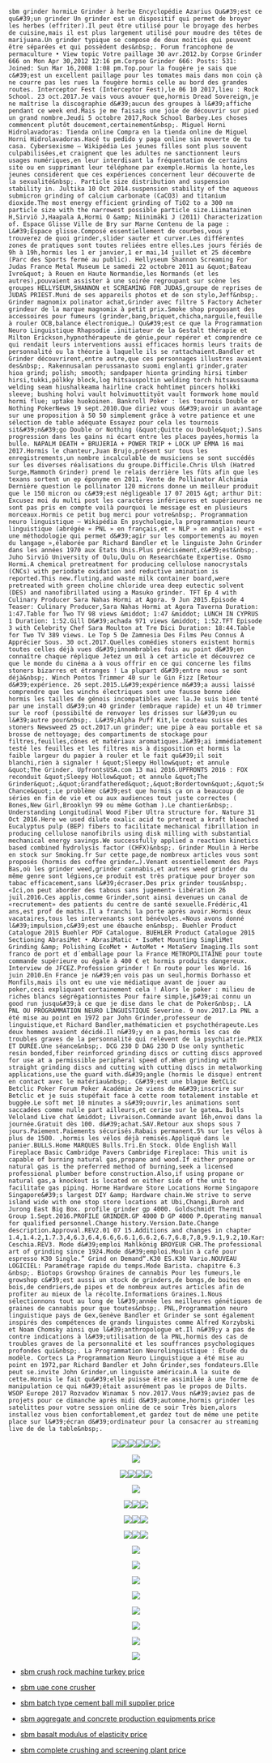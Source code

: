 
```
sbm grinder hormiLe Grinder à herbe Encyclopédie Azarius Qu&#39;est ce qu&#39;un grinder Un grinder est un dispositif qui permet de broyer les herbes (effriter).Il peut être utilisé pour le broyage des herbes de cuisine,mais il est plus largement utilisé pour moudre des têtes de marijuana.Un grinder typique se compose de deux moitiés qui peuvent être séparées et qui possèdent des&nbsp;. Forum francophone de permaculture • View topic Votre paillage 30 avr.2012.by Corpse Grinder 666 on Mon Apr 30,2012 12:16 pm.Corpse Grinder 666: Posts: 531: Joined: Sun Mar 16,2008 1:08 pm.Top.pour la fougère je sais que c&#39;est un excellent paillage pour les tomates mais dans mon coin çà ne courre pas les rues la fougère hormis celle au bord des grandes routes. Interceptor Fest (Interceptor Fest),le 06 10 2017,lieu : Rock School. 23 oct.2017.Je vais vous avouer que,hormis Dread Sovereign,je ne maîtrise la discographie d&#39;aucun des groupes à l&#39;affiche pendant ce week end.Mais je me faisais une joie de découvrir sur pied un grand nombre.Jeudi 5 octobre 2017,Rock School Barbey.Les choses commencent plutôt doucement,certainement&nbsp;. Miguel Horni Hidrolavadoras: Tienda online Compra en la tienda online de Miguel Horni Hidrolavadoras.Hacé tu pedido y paga online sin moverte de tu casa. Cybersexisme — Wikipédia Les jeunes filles sont plus souvent culpabilisées,et craignent que les adultes ne sanctionnent leurs usages numériques,en leur interdisant la fréquentation de certains site ou en supprimant leur téléphone par exemple.Hormis la honte,les jeunes considèrent que ces expériences concernent leur découverte de la sexualité&nbsp;. Particle size distribution and suspension stability in. Jultika 10 Oct 2014.suspension stability of the aqueous submicron grinding of calcium carbonate (CaCO3) and titanium dioxide.The most energy efficient grinding of TiO2 to a 300 nm particle size with the narrowest possible particle size.Liimatainen H,Sirviö J,Haapala A,Hormi O &amp; Niinimäki J (2011) Characterization of. Espace Glisse Ville de Bry sur Marne Contenu de la page : L&#39;Espace glisse.Composé essentiellement de courbes,vous y trouverez de quoi grinder,slider sauter et curver.Les différentes zones de pratiques sont toutes reliées entre elles.Les jours fériés de 9h à 19h,hormis les 1 er janvier,1 er mai,14 juillet et 25 décembre (Parc des Sports fermé au public). Hellyseum Shannon Screaming For Judas France Metal Museum Le samedi 22 octobre 2011 au &quot;Bateau Ivre&quot; à Rouen en Haute Normandie,les Normands (et les autres),pouvaient assister à une soirée regroupant sur scène les groupes HELLYSEUM,SHANNON et SCREAMING FOR JUDAS,groupe de reprises de JUDAS PRIEST.Muni de ses appareils photos et de son stylo,Jeff&nbsp;. Grinder magnomix polinator achat,Grinder avec filtre S Factory Acheter grindeur de la marque magnomix à petit prix.Smoke shop proposant des accessoires pour fumeurs (grinder,bang,briquet,chicha,narguile,feuille à rouler OCB,balance électronique…) Qu&#39;est ce que la Programmation Neuro Linguistique Rhapsodie .initiateur de la Gestalt thérapie et Milton Erickson,hypnothérapeute de génie,pour repérer et comprendre ce qui rendait leurs interventions aussi efficaces hormis leurs traits de personnalité ou la théorie à laquelle ils se rattachaient.Bandler et Grinder découvrirent,entre autre,que ces personnages illustres avaient des&nbsp;. Rakennusalan perussanasto suomi englanti grinder,grater hioa grind; polish; smooth; sandpaper hionta grinding hirsi timber hirsi,tukki,pölkky block,log hitsauspoltin welding torch hitsaussauma welding seam hiushalkeama hairline crack hohtimet pincers holkki sleeve; bushing holvi vault holvimuottityöt vault formwork home mould hormi flue; uptake huokoinen. Bankroll Poker : les tournois Double or Nothing PokerNews 19 sept.2010.Que diriez vous d&#39;avoir un avantage sur une proposition à 50 50 simplement grâce à votre patience et une sélection de table adéquate Essayez pour cela les tournois sit&#39;n&#39;go Double or Nothing (&quot;Quitte ou Double&quot;).Sans progression dans les gains ni écart entre les places payées,hormis la bulle. NAPALM DEATH + BRUJERIA + POWER TRIP + LOCK UP EMMA 16 mai 2017.Hormis le chanteur,Juan Brujo,présent sur tous les enregistrements,un nombre incalculable de musiciens se sont succédés sur les diverses réalisations du groupe.Difficile.Chris Ulsh (Hatred Surge,Mammoth Grinder) prend le relais derrière les fûts afin que les texans sortent un ep éponyme en 2011. Vente de Pollinator Alchimia Dernière question le pollinator 120 microns donne un meilleur produit que le 150 micron ou c&#39;est négligeable 17 07 2015 &gt; arthur Dit: Excusez moi du multi post les caractères inférieures et supérieures ne sont pas pris en compte voilà pourquoi le message est en plusieurs morceaux.Hormis ce petit bug merci pour votre&nbsp;. Programmation neuro linguistique — Wikipédia En psychologie,la programmation neuro linguistique (abrégée « PNL » en français,et « NLP » en anglais) est « une méthodologie qui permet d&#39;agir sur les comportements au moyen du langage »,élaborée par Richard Bandler et le linguiste John Grinder dans les années 1970 aux États Unis.Plus précisément,c&#39;est&nbsp;. Juho Sirviö University of Oulu,Oulu on ResearchGate Expertise. Osmo Hormi.A chemical pretreatment for producing cellulose nanocrystals (CNCs) with periodate oxidation and reductive amination is reported.This new.fluting,and waste milk container board,were pretreated with green choline chloride urea deep eutectic solvent (DES) and nanofibrillated using a Masuko grinder. TFT Ep 4 with Culinary Producer Sara Nahas Hormi at Agora. 9 Jun 2015.Episode 4 Teaser: Culinary Producer,Sara Nahas Hormi at Agora Taverna Duration: 1:47.Table for Two TV 98 views &middot; 1:47 &middot; LUNCH IN CYPRUS 1 Duration: 1:52.Gill D&#39;achada 971 views &middot; 1:52.TFT Episode 3 with Celebrity Chef Sara Moulton at Tre Dici Duration: 18:44.Table for Two TV 389 views. Le Top 5 De Zamnesia Des Films Peu Connus À Apprécier Sous. 30 oct.2017.Quelles comédies stoners existent hormis toutes celles déjà vues d&#39;innombrables fois au point d&#39;en connaître chaque réplique Jetez un œil à cet article et découvrez ce que le monde du cinéma a à vous offrir en ce qui concerne les films stoners bizarres et étranges ! La plupart d&#39;entre nous se sont déjà&nbsp;. Winch Pontos Trimmer 40 sur le Gin Fizz [Retour d&#39;expérience. 26 sept.2015.L&#39;expérience m&#39;a aussi laissé comprendre que les winchs électriques sont une fausse bonne idée hormis les tailles de génois incompatibles avec la.Je suis bien tenté par une install d&#39;un 40 grinder (embraque rapide) et un 40 trimmer sur le roof (possibilté de renvoyer les drisses sur l&#39;un ou l&#39;autre pour&nbsp;. L&#39;Alpha Puff Kit,le couteau suisse des stoners Newsweed 25 oct.2017.un grinder; une pipe à eau portable et sa brosse de nettoyage; des compartiments de stockage pour filtres,feuilles,cônes et matériaux aromatiques.J&#39;ai immédiatement testé les feuilles et les filtres mis à disposition et hormis la faible largeur du papier à rouler et le fait qu&#39;il soit blanchi,rien à signaler ! &quot;Sleepy Hollow&quot; et annule &quot;The Grinder. UpfrontsUSA.com 13 mai 2016.UPFRONTS 2016 : FOX reconduit &quot;Sleepy Hollow&quot; et annule &quot;The Grinder&quot;,&quot;Grandfathered&quot;,&quot;Bordertown&quot;,&quot;Second Chance&quot;.Le problème c&#39;est que hormis ça on a beaucoup de séries en fin de vie et ou aux audiences tout juste correctes ( Bones,New Girl,Brooklyn 99 ou même Gotham ).Le chantier&nbsp;. Understanding Longitudinal Wood Fiber Ultra structure for. Nature 31 Oct 2016.Here we used dilute oxalic acid to pretreat a kraft bleached Eucalyptus pulp (BEP) fibers to facilitate mechanical fibrillation in producing cellulose nanofibrils using disk milling with substantial mechanical energy savings.We successfully applied a reaction kinetics based combined hydrolysis factor (CHFX)&nbsp;. Grinder Moulin à Herbe en stock sur Smoking.fr Sur cette page,de nombreux articles vous sont proposés (hormis des coffee grinder…).Venant essentiellement des Pays Bas,où les grinder weed,grinder cannabis,et autres weed grinder du même genre sont légions,ce produit est très pratique pour broyer son tabac efficacement,sans l&#39;écraser.Des prix grinder tous&nbsp;. «Ici,on peut aborder des tabous sans jugement» Libération 26 juil.2016.Ces applis,comme Grinder,sont ainsi devenues un canal de «recrutement» des patients du centre de santé sexuelle.Frédéric,41 ans,est prof de maths.Il a franchi la porte après avoir.Hormis deux vacataires,tous les intervenants sont bénévoles.«Nous avons donné l&#39;impulsion,c&#39;est une ébauche en&nbsp;. Buehler Product Catalogue 2015 Buehler PDF Catalogue. BUEHLER Product Catalogue 2015 Sectioning AbrasiMet • AbrasiMatic • IsoMet Mounting SimpliMet Grinding &amp; Polishing EcoMet • AutoMet • MetaServ Imaging.Ils sont franco de port et d´emballage pour la France METROPOLITAINE pour toute commande supérieure ou égale à 400 € et hormis produits dangereux. Interview de JFCEZ.Profession grinder ! En route pour les World. 16 juin 2010.En France je n&#39;en vois pas un seul,hormis Dorhasso et Monfils,mais ils ont eu une vie médiatique avant de jouer au poker,ceci expliquant certainement cela ! Alors le poker : milieu de riches blancs ségrégationnistes Pour faire simple,j&#39;ai connu un good run jusqu&#39;à ce que je dise dans le chat de Poker&nbsp;. LA PNL OU PROGRAMMATION NEURO LINGUISTIQUE Severine. 9 nov.2017.La PNL a été mise au point en 1972 par John Grinder,professeur de linguistique,et Richard Bandler,mathématicien et psychothérapeute.Les deux hommes avaient décidé.Il n&#39;y en a pas,hormis les cas de troubles graves de la personnalité qui relèvent de la psychiatrie.PRIX ET DURÉE.Une séance&nbsp;. DCG 230 D DAG 230 D Use only synthetic resin bonded,fiber reinforced grinding discs or cutting discs approved for use at a permissible peripheral speed of.When grinding with straight grinding discs and cutting with cutting discs in metalworking applications,use the guard with.d&#39;angle (hormis le disque) entrent en contact avec le matériau&nbsp;. C&#39;est une blague BetCLic Betclic Poker Forum Poker Académie Je viens de m&#39;inscrire sur Betclic et je suis stupéfait face à cette room totalement instable et buggée.Le soft met 10 minutes a s&#39;ouvrir,les animations sont saccadées comme nulle part ailleurs,et cerise sur le gatea… Bulls Veloland Live chat &middot; Livraison.Commande avant 16h,envoi dans la journée.Gratuit dès 100. d&#39;achat.SAV.Retour aux shops sous 7 jours.Paiement.Paiements sécurisés.Rabais permanent.5% sur les vélos à plus de 1500. ,hormis les vélos déjà remisés.Appliqué dans le panier.BULLS.Home MARQUES Bulls.Tri.En Stock. Olde English Wall Fireplace Basic Cambridge Pavers Cambridge Fireplace: This unit is capable of burning natural gas,propane and wood.If either propane or natural gas is the preferred method of burning,seek a licensed professional plumber before construction.Also,if using propane or natural gas,a knockout is located on either side of the unit to facilitate gas piping. Horme Hardware Store Locations Horme Singapore Singapore&#39;s largest DIY &amp; Hardware chain.We strive to serve island wide with one stop store locations at Ubi,Changi,Buroh and Jurong East Big Box. profile grinder gp 4000. Goldschmidt Thermit Group 1.Sept.2016.PROFILE GRINDER.GP 4000 D GP 4000 P.Operating manual for qualified personnel.Change history.Version.Date.Change description.Approval.REV2.01 07 15.Additions and changes in chapter 1.4,1.4.2,1.7.3,4,6.3,6.4,6.6,6.6.1,6.6.2,6.7,6.8,7,8,9.9.1,9.2,10.Karsten Ceschia.REV3. Mode d&#39;emploi Mahlkönig BROYEUR CHR.The professional art of grinding since 1924.Mode d&#39;emploi.Moulin à café pour espresso K30 Single.” Grind on Demand“.K30 ES.K30 Vario.NOUVEAU LOGICIEL: Paramétrage rapide du temps.Mode Barista. chapitre 6.3 &nbsp;. Biotops Growshop Graines de cannabis Pour les fumeurs,le growshop c&#39;est aussi un stock de grinders,de bongs,de boites en bois,de cendriers,de pipes et de nombreux autres articles afin de profiter au mieux de la récolte.Informations Graines.1.Nous sélectionnons tout au long de l&#39;année les meilleures génétiques de graines de cannabis pour que toutes&nbsp;. PNL,Programmation neuro linguistique pays de Gex,Genève Bandler et Grinder se sont également inspirés des compétences de grands linguistes comme Alfred Korzybski et Noam Chomsky ainsi que l&#39;anthropologue et.Il n&#39;y a pas de contre indications à l&#39;utilisation de la PNL,hormis des cas de troubles graves de la personnalité et les souffrances psychologiques profondes qui&nbsp;. La Programmation Neurolinguistique : Étude du modèle. Cortecs La Programmation Neuro Linguistique a été mise au point en 1972,par Richard Bandler et John Grinder,ses fondateurs.Elle peut se.invite John Grinder,un linguiste américain.A la suite de cette.Hormis le fait qu&#39;elle puisse être assimilée à une forme de manipulation ce qui n&#39;était assurément pas le propos de Dilts. WSOP Europe 2017 Rozvadov Winamax 5 nov.2017.Vous n&#39;aviez pas de projets pour ce dimanche après midi d&#39;automne,hormis grinder les satelittes pour votre session online de ce soir Très bien,alors installez vous bien confortablement,et gardez tout de même une petite place sur l&#39;écran d&#39;ordinateur pour la consacrer au streaming live de de la table&nbsp;. 
```

<div align="center">
  
<a rel="nofollow" href="https://m.shibang-china.com?f=github&k=sbm+grinder+hormi"><img src="https://static.shibang-china.com/en/l.png"></a><img src="https://static.shibang-china.com/en/hw.png"><a rel="nofollow" href="https://m.shibang-china.com/product/?f=github&k=sbm+grinder+hormi"><img src="https://static.shibang-china.com/en/p.png"></a><a rel="nofollow" href="https://m.shibang-china.com/cases/?f=github&k=sbm+grinder+hormi"><img src="https://static.shibang-china.com/en/c.png"></a><a rel="nofollow" href="https://m.shibang-china.com/news/?f=github&k=sbm+grinder+hormi"><img src="https://static.shibang-china.com/en/n.png"></a><a rel="nofollow" href="https://m.shibang-china.com?f=github&k=sbm+grinder+hormi"><img src="https://static.shibang-china.com/en/m.png"></a>

<a rel="nofollow" href="https://m.shibang-china.com/product/?f=github&k=sbm+grinder+hormi"><img src="https://static.shibang-china.com/en/b.jpg"></a>
  
<a rel="nofollow" href="https://m.shibang-china.com/solution-aggregate.html?f=github&k=sbm+grinder+hormi"><img src="https://static.shibang-china.com/en/a.jpg"></a><a rel="nofollow" href="https://m.shibang-china.com/solution-mine.html?f=github&k=sbm+grinder+hormi"><img src="https://static.shibang-china.com/en/m.jpg"></a><a rel="nofollow" href="https://m.shibang-china.com/solution-mill.html?f=github&k=sbm+grinder+hormi"><img src="https://static.shibang-china.com/en/g.jpg"></a><a rel="nofollow" href="https://m.shibang-china.com/solution-epc.html?f=github&k=sbm+grinder+hormi"><img src="https://static.shibang-china.com/en/e.jpg"></a>

<a rel="nofollow" href="https://m.shibang-china.com/product/?f=github&k=sbm+grinder+hormi"><img src="https://static.shibang-china.com/en/a-p.png"></a>

<a rel="nofollow" href="https://m.shibang-china.com/product/crusher/c6x.html?f=github&k=sbm+grinder+hormi"><img src="https://static.shibang-china.com/en/j.jpg"></a><a rel="nofollow" href="https://m.shibang-china.com/product/crusher/ci5x.html?f=github&k=sbm+grinder+hormi"><img src="https://static.shibang-china.com/en/i.jpg"></a><a rel="nofollow" href="https://m.shibang-china.com/product/crusher/hst.html?f=github&k=sbm+grinder+hormi"><img src="https://static.shibang-china.com/en/c.jpg"></a>

<a rel="nofollow" href="https://m.shibang-china.com/product/mill/mtw.html?f=github&k=sbm+grinder+hormi"><img src="https://static.shibang-china.com/en/mtw.jpg"></a><a rel="nofollow" href="https://m.shibang-china.com/product/mill/scm.html?f=github&k=sbm+grinder+hormi"><img src="https://static.shibang-china.com/en/scm.jpg"></a><a rel="nofollow" href="https://m.shibang-china.com/product/mill/lm.html?f=github&k=sbm+grinder+hormi"><img src="https://static.shibang-china.com/en/lm.jpg"></a>

<a rel="nofollow" href="https://m.shibang-china.com/product/sand/vsi6x.html?f=github&k=sbm+grinder+hormi"><img src="https://static.shibang-china.com/en/6x.jpg"></a><a rel="nofollow" href="https://m.shibang-china.com/product/sand/vu.html?f=github&k=sbm+grinder+hormi"><img src="https://static.shibang-china.com/en/vu.jpg"></a><a rel="nofollow" href="https://m.shibang-china.com/product/mobile/klun.html?f=github&k=sbm+grinder+hormi"><img src="https://static.shibang-china.com/en/k.jpg"></a>

<a rel="nofollow" href="https://m.shibang-china.com/cases/?f=github&k=sbm+grinder+hormi"><img src="https://static.shibang-china.com/en/case.png"></a>

<a rel="nofollow" href="https://m.shibang-china.com/cases/aggregate/202.html?f=github&k=sbm+grinder+hormi"><img src="https://static.shibang-china.com/en/c-1.jpg"></a>

<a rel="nofollow" href="https://m.shibang-china.com/cases/aggregate/203.html?f=github&k=sbm+grinder+hormi"><img src="https://static.shibang-china.com/en/c-2.jpg"></a>

<a rel="nofollow" href="https://m.shibang-china.com/cases/mill/123.html?f=github&k=sbm+grinder+hormi"><img src="https://static.shibang-china.com/en/c-3.jpg"></a>

<a rel="nofollow" href="https://m.shibang-china.com/contact_us.html?f=github&k=sbm+grinder+hormi"><img src="https://static.shibang-china.com/en/contact.png"></a>

<a rel="nofollow" href="https://swt.shibang-china.com/?f=github&k=sbm+grinder+hormi"><img src="https://static.shibang-china.com/en/chat.png"></a>

<a rel="nofollow" href="https://whatsapp.shibangsoft.com/WhatsApp.php?f=github&k=sbm+grinder+hormi"><img src="https://static.shibang-china.com/en/whatsapp.png"></a>

<a rel="nofollow" href="https://m.shibang-china.com/?f=github&k=sbm+grinder+hormi"><img src="https://static.shibang-china.com/en/website.png"></a>

</div>


* [sbm crush rock machine turkey price](sbm%20crush%20rock%20machine%20turkey%20price.md)

* [sbm uae cone crusher](sbm%20uae%20cone%20crusher.md)

* [sbm batch type cement ball mill supplier price](sbm%20batch%20type%20cement%20ball%20mill%20supplier%20price.md)

* [sbm aggregate and concrete production equipments price](sbm%20aggregate%20and%20concrete%20production%20equipments%20price.md)

* [sbm basalt modulus of elasticity price](sbm%20basalt%20modulus%20of%20elasticity%20price.md)

* [sbm complete crushing and screening plant price](sbm%20complete%20crushing%20and%20screening%20plant%20price.md)